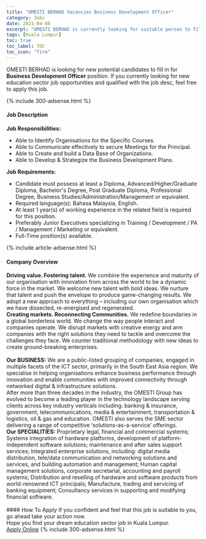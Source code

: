 ```yaml
---
title: "OMESTI BERHAD Vacancies Business Development Officer" 
category: Jobs 
date: 2021-04-08 
excerpt: "OMESTI BERHAD is currently looking for suitable person to fill in the Business Development Officer which positioned at Kuala Lumpur" 
tags: [Kuala Lumpur] 
toc: true 
toc_label: TOC 
toc_icon: "fire" 
--- 
```


<p>OMESTI BERHAD is looking for new potential candidates to fill in for <b>Business Development Officer</b> position. If you currently looking for new education sector job opportunities and qualified with the job desc, feel free to apply this job.
</p>{% include 300-adsense.html %} 
<div><div><h4>Job Description</h4></div><div><div><span><div><div><strong>Job Responsibilities:</strong></div><div><ul><li>Able to Identify Organisations for the Specific Courses.</li><li>Able to Communicate effectively to secure Meetings for the Principal.</li><li>Able to Create and build a Data Base of Organizations.</li><li>Able to Develop &amp; Strategize the Business Development Plans.</li></ul></div><div><strong>Job Requirements:</strong></div><ul><li>Candidate must possess at least a Diploma, Advanced/Higher/Graduate Diploma, Bachelor's Degree, Post Graduate Diploma, Professional Degree, Business Studies/Administration/Management or equivalent.</li><li>Required language(s): Bahasa Malaysia, English.</li><li>At least 1 year(s) of working experience in the related field is required for this position.</li><li>Preferably Junior Executives specializing in Training / Development / PA / Management / Marketing or equivalent.</li><li>Full-Time position(s) available.</li></ul></div></span></div></div></div> 
{% include article-adsense.html %} 
<div><div><h4>Company Overview</h4></div><div><div><span><div><div>
<div>
<strong>Driving value. Fostering talent</strong>. We combine the experience and maturity of our organisation with innovation from across the world to be a dynamic force in the market. We welcome new talent with bold ideas. We nurture that talent and push the envelope to produce game-changing results. We adopt a new approach to everything &#8211; including our own organisation which we have dissected, re-energised and regenerated.</div>
<div>
<strong>Creating markets. Reconnecting Communities.</strong> We redefine boundaries in a global borderless world. We change the way people interact and companies operate. We disrupt markets with creative energy and arm companies with the right solutions they need to tackle and overcome the challenges they face. We counter traditional methodology with new ideas to create ground-breaking enterprises.<br>
<br>
<strong>Our BUSINESS:</strong> We are a public-listed grouping of companies, engaged in multiple facets of the ICT sector, primarily in the South East Asia region. We specialise in helping organisations enhance business performance through innovation and enable communities with improved connectivity through networked digital &amp; infrastructure solutions.</div>
<div>
		After more than three decades in the industry, the OMESTI Group has evolved to become a leading player in the technology landscape serving clients across key industry verticals including: banking &amp; insurance, government, telecommunications, media &amp; entertainment, transportation &amp; logistics, oil &amp; gas and education. OMESTI also serves the SME sector delivering a range of competitive &#8216;solutions-as-a-service&#8217; offerings.</div>
<div>
<strong>Our SPECIALITIES:</strong> Proprietary legal, financial and commercial systems; Systems integration of hardware platforms, development of platform-independent software solutions; maintenance and after sales support services; Integrated enterprise solutions, including: digital media distribution, tele/data communication and networking solutions and services, and building automation and management; Human capital management solutions, corporate secretarial, accounting and payroll systems; Distribution and reselling of hardware and software products from world-renowned ICT principals; Manufacture, trading and servicing of banking equipment; Consultancy services in supporting and modifying financial software.<br>
		&#160;</div>
</div></div></span></div></div></div> 
#### How To Apply 
If you confident and feel that this job is suitable to you, go ahead take your action now. <br/> 
Hope you find your dream education sector job in Kuala Lumpur. <br/> 
<a href="https://www.jobstreet.com.my/en/job/business-development-officer-4529639?jobId=jobstreet-my-job-4529639" class="btn btn--info" target="_blank" rel="nofollow noopenner">Apply Online</a> 
{% include 300-adsense.html %} 